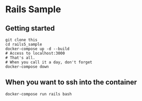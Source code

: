 # Rails Sample

## Getting started
```
git clone this
cd rails5_sample
docker-compose up -d --build
# Access to localhost:3000
# That's all.
# When you call it a day, don't forget
docker-compose down
```

## When you want to ssh into the container
```
docker-compose run rails bash
```
